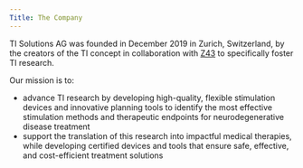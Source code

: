 ```yaml
---
Title: The Company
---
```

TI Solutions AG was founded in December 2019 in Zurich, Switzerland, by the creators of the TI concept in collaboration with <a href="https://www.z43.swiss/" target="_blank" >Z43</a> to specifically foster TI research.
    
Our mission is to:
- advance TI research by developing high-quality, flexible stimulation devices and innovative planning tools to identify the most effective stimulation methods and therapeutic endpoints for neurodegenerative disease treatment
- support the translation of this research into impactful medical therapies, while developing certified devices and tools that ensure safe, effective, and cost-efficient treatment solutions
